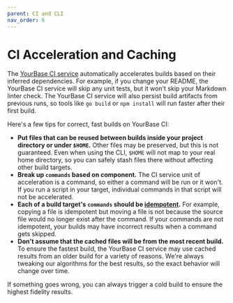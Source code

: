 ```yaml
---
parent: CI and CLI
nav_order: 6
---
```


# CI Acceleration and Caching

The [YourBase CI service][] automatically accelerates builds based on their
inferred dependencies. For example, if you change your README, the YourBase
CI service will skip any unit tests, but it won't skip your Markdown linter
check. The YourBase CI service will also persist build artifacts from
previous runs, so tools like `go build` or `npm install` will run faster
after their first build.

Here's a few tips for correct, fast builds on YourBase CI:

- **Put files that can be reused between builds inside your project directory
  or under `$HOME`.** Other files may be preserved, but this is not guaranteed.
  Even when using the CLI, `$HOME` will not map to your real home directory, so
  you can safely stash files there without affecting other build targets.
- **Break up `commands` based on component.** The CI service unit of
  acceleration is a command, so either a command will be run or it won't. If you
  run a script in your target, individual commands in that script will not be
  accelerated.
- **Each of a build target's `commands` should be [idempotent][].** For example,
  copying a file is idempotent but moving a file is not because the source file
  would no longer exist after the command. If your commands are not idempotent,
  your builds may have incorrect results when a command gets skipped.
- **Don't assume that the cached files will be from the most recent build.**
  To ensure the fastest build, the YourBase CI service may use cached results
  from an older build for a variety of reasons. We're always tweaking our
  algorithms for the best results, so the exact behavior will change over time.

If something goes wrong, you can always trigger a cold build to ensure the
highest fidelity results.

[idempotent]: https://en.wikipedia.org/wiki/Idempotence#Computer_science_meaning
[YourBase CI service]: https://app.yourbase.io
